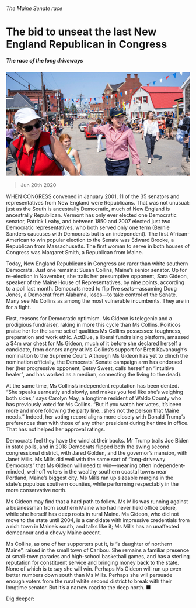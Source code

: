 ###### The Maine Senate race

# The bid to unseat the last New England Republican in Congress 

##### The race of the long driveways 

![image](images/20200620_USP002_0.jpg) 

> Jun 20th 2020 

WHEN CONGRESS convened in January 2001, 11 of the 35 senators and representatives from New England were Republicans. That was not unusual: just as the South is ancestrally Democratic, much of New England is ancestrally Republican. Vermont has only ever elected one Democratic senator, Patrick Leahy, and between 1850 and 2007 elected just two Democratic representatives, who both served only one term (Bernie Sanders caucuses with Democrats but is an independent). The first African-American to win popular election to the Senate was Edward Brooke, a Republican from Massachusetts. The first woman to serve in both houses of Congress was Margaret Smith, a Republican from Maine.

Today, New England Republicans in Congress are rarer than white southern Democrats. Just one remains: Susan Collins, Maine’s senior senator. Up for re-election in November, she trails her presumptive opponent, Sara Gideon, speaker of the Maine House of Representatives, by nine points, according to a poll last month. Democrats need to flip five seats—assuming Doug Jones, a Democrat from Alabama, loses—to take control of the Senate. Many see Ms Collins as among the most vulnerable incumbents. They are in for a fight.


First, reasons for Democratic optimism. Ms Gideon is telegenic and a prodigious fundraiser, raking in more this cycle than Ms Collins. Politicos praise her for the same set of qualities Ms Collins possesses: toughness, preparation and work ethic. ActBlue, a liberal fundraising platform, amassed a $4m war chest for Ms Gideon, much of it before she declared herself a candidate, from donors angry at Ms Collins’s support for Brett Kavanaugh’s nomination to the Supreme Court. Although Ms Gideon has yet to clinch the nomination officially, the Democrats’ Senate campaign arm has endorsed her (her progressive opponent, Betsy Sweet, calls herself an “intuitive healer”, and has worked as a medium, connecting the living to the dead).

At the same time, Ms Collins’s independent reputation has been dented. “She speaks earnestly and slowly, and makes you feel like she’s weighing both sides,” says Carolyn May, a longtime resident of Waldo County who has previously voted for Ms Collins. “But if you watch her votes, it’s been more and more following the party line...she’s not the person that Maine needs.” Indeed, her voting record aligns more closely with Donald Trump’s preferences than with those of any other president during her time in office. That has not helped her approval ratings.

Democrats feel they have the wind at their backs. Mr Trump trails Joe Biden in state polls, and in 2018 Democrats flipped both the swing second congressional district, with Jared Golden, and the governor’s mansion, with Janet Mills. Ms Mills did well with the same sort of “long-driveway Democrats” that Ms Gideon will need to win—meaning often independent-minded, well-off voters in the wealthy southern coastal towns near Portland, Maine’s biggest city. Ms Mills ran up sizeable margins in the state’s populous southern counties, while performing respectably in the more conservative north.

Ms Gideon may find that a hard path to follow. Ms Mills was running against a businessman from southern Maine who had never held office before, while she herself has deep roots in rural Maine. Ms Gideon, who did not move to the state until 2004, is a candidate with impressive credentials from a rich town in Maine’s south, and talks like it; Ms Mills has an unaffected demeanour and a chewy Maine accent.

Ms Collins, as one of her supporters put it, is “a daughter of northern Maine”, raised in the small town of Caribou. She remains a familiar presence at small-town parades and high-school basketball games, and has a sterling reputation for constituent service and bringing money back to the state. None of which is to say she will win. Perhaps Ms Gideon will run up even better numbers down south than Ms Mills. Perhaps she will persuade enough voters from the rural white second district to break with their longtime senator. But it’s a narrow road to the deep north. ■

Dig deeper:


